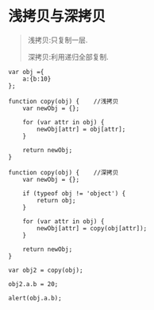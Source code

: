 # 浅拷贝与深拷贝

> 浅拷贝:只复制一层.
> 
> 深拷贝:利用递归全部复制.

	var obj ={
		a:{b:10}
	};
	
	function copy(obj) {	//浅拷贝
		var newObj = {};
	
		for (var attr in obj) {
			newObj[attr] = obj[attr];
		}
	
		return newObj;
	}
	
	function copy(obj) {	//深拷贝
		var newObj = {};
		
		if (typeof obj != 'object') {
			return obj;
		}
		
		for (var attr in obj) {
			newObj[attr] = copy(obj[attr]);
		}
	
		return newObj;
	}
	
	var obj2 = copy(obj);
	
	obj2.a.b = 20;
	
	alert(obj.a.b);